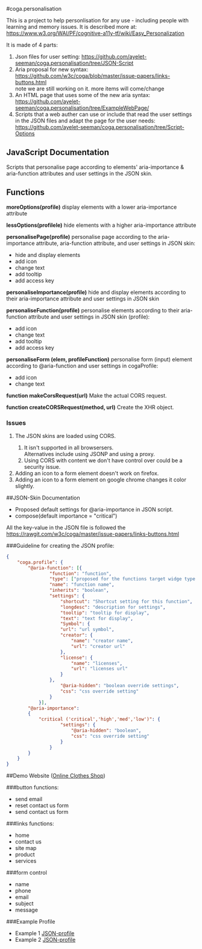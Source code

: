 #coga.personalisation
<p>This is a project to help personlisation for any use - including people with learning and memory issues. It is described more at: <a href="https://www.w3.org/WAI/PF/cognitive-a11y-tf/wiki/Easy_Personalization">https://www.w3.org/WAI/PF/cognitive-a11y-tf/wiki/Easy_Personalization</a></p>
<p>It is made of 4 parts:</p>
<ol>
<li>Json files for user setting: <a href="https://github.com/ayelet-seeman/coga.personalisation/tree/JSON-Script">https://github.com/ayelet-seeman/coga.personalisation/tree/JSON-Script</a></li>
<li>Aria proposal for new syntax: <a href="https://github.com/w3c/coga/blob/master/issue-papers/links-buttons.html">https://github.com/w3c/coga/blob/master/issue-papers/links-buttons.html</a> <br />
note we are still working on it. more items will come/change</li>
<li>An HTML page that uses some of the new aria syntax: <a href="https://github.com/ayelet-seeman/coga.personalisation/tree/ExampleWebPage/">https://github.com/ayelet-seeman/coga.personalisation/tree/ExampleWebPage/</a></li>
<li>Scripts that a web auther can use or include that read the user settings in the JSON files and adapt the page for  the user needs: <a href="https://github.com/ayelet-seeman/coga.personalisation/tree/Script-Options">https://github.com/ayelet-seeman/coga.personalisation/tree/Script-Options</a></li></ol>

<h2>JavaScript Documentation</h2>
<p>Scripts that personalise page according to elements' aria-importance & aria-function attributes and user settings in the JSON skin.</p> 

<h2>Functions</h2>
<p> <b>moreOptions(profile)</b> display elements with a lower aria-importance attribute</p>
<p><b>lessOptions(profilele)</b> hide elements with a higher aria-importance attribute</p>
<p><b>personalisePage(profile)</b> personalise page according to the aria-importance attribute, aria-function attribute, and user settings in JSON skin:
<ul><li>hide and display elements</li>
<li>add icon</li>
<li>change text</li>
<li>add tooltip</li>
<li>add access key</li></ul></p>
<p><b>personaliseImportance(profile)</b> hide and display elements according to their aria-importance attribute and user settings in JSON skin</p>
<p><b>personaliseFunction(profile)</b> personalise elements according to their aria-function attribute and user settings in JSON skin (profile):
<ul><li>add icon</li>
<li>change text</li>
<li>add tooltip</li>
<li>add access key</li></ul>
</p>
<p><b>personaliseForm (elem, profileFunction)</b> personalise form (input) element according to @aria-function and user settings in cogaProfile:
<ul><li>add icon</li>
<li>change text</li></ul>
</p>
<p><b>function makeCorsRequest(url)</b> Make the actual CORS request.
<p><b>function createCORSRequest(method, url)</b> Create the XHR object.



<h3>Issues</h3>
<ol>
<li> The JSON skins are loaded using CORS.</li>
<ol><li>It isn't supported in all browsersers.<br>
Alternatives include using JSONP and using a proxy.</li>
<li> Using CORS with content we don't have control over could be a security issue.</li></ol>
<li>Adding an icon to a form element doesn't work on firefox.</li>
<li>Adding an icon to a form element on google chrome changes it color slightly.</li>
</ol>

##JSON-Skin Documentation

* Proposed default settings for @aria-importance in JSON script. 
* compose(default importance = "critical")

All the key-value in the JSON file is followed the https://rawgit.com/w3c/coga/master/issue-papers/links-buttons.html

###Guideline for creating the JSON profile:

```json
{
    "coga.profile": {
        "@aria-function": [{
                "function": "function",
                "type": ["proposed for the functions target widge type."],   
                "name": "function name",
                "inherits": "boolean",
                "settings": { 
                    "shortcut": "Shortcut setting for this function",
                    "longdesc": "description for settings",
                    "tooltip": "tooltip for display",
                    "text": "text for display",
                    "Symbol": {
                    "url": "url symbol",
                    "creator": {
                        "name": "creator name",
                        "url": "creator url"
                    },
                    "license": {
                        "name": "licenses",
                        "url": "licenses url"
                    }
                },
                    "@aria-hidden": "boolean override settings",
                    "css": "css override setting"
                }
            }],
        "@aria-importance": 
        {
            "critical ('critical','high','med','low')": { 
                    "settings": {
                        "@aria-hidden": "boolean",
                        "css": "css override setting"
                    }
                }
        }
    }
}

```

##Demo Website ([Online Clothes Shop](https://rawgit.com/ayelet-seeman/coga.personalisation/ExampleWebPage/demo1.0.html))

###button functions:
- send email
- reset contact us form
- send contact us form

###links functions:
- home
- contact us
- site map
- product
- services

###form control
- name
- phone
- email
- subject
- message

###Example Profile
- Example 1 [JSON-profile](https://github.com/ayelet-seeman/coga.personalisation/blob/JSON-Script/profile_exmaple_1.json)
- Example 2 [JSON-profile](https://github.com/ayelet-seeman/coga.personalisation/blob/JSON-Script/profile_exmaple_2.json)
